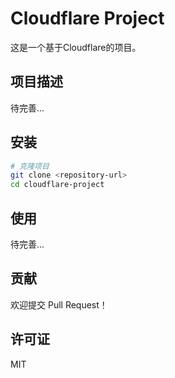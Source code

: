 # Cloudflare Project

这是一个基于Cloudflare的项目。

## 项目描述

待完善...

## 安装

```bash
# 克隆项目
git clone <repository-url>
cd cloudflare-project
```

## 使用

待完善...

## 贡献

欢迎提交 Pull Request！

## 许可证

MIT